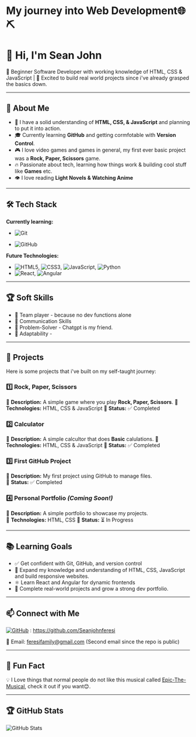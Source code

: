 # My journey into Web Development🌐⛏️

# 👋 Hi, I'm Sean John

🌱 Beginner Software Developer with working knowledge of HTML, CSS & JavaScript | 🚀 Excited to build real world projects since i've already grasped the basics down.

---

## 🎯 About Me

- 🧠 I have a solid understanding of **HTML, CSS, & JavaScript** and planning to put it into action.
- 🎓 Currently learning **GitHub** and getting cormfotable with **Version Control**.
- 🎮 I love video games and games in general, my first ever basic project was a **Rock, Paper, Scissors** game.
- 🔥 Passionate about tech, learning how things work & building cool stuff like **Games** etc.
- 👁️ I love reading **Light Novels & Watching Anime**

---

## 🛠️ Tech Stack

**Currently learning:**

- ![Git](https://img.shields.io/badge/-Git-F05032?style=flat&logo=git&logoColor=white)

- ![GitHub](https://img.shields.io/badge/-GitHub-181717?style=flat-circle&logo=github)

**Future Technologies:**

- ![HTML5](https://img.shields.io/badge/-HTML5-black?style=flat-circle&logo=html5&logoColor=white), ![CSS3](https://img.shields.io/badge/-CSS3-black?style=flat-circle&logo=css3), ![JavaScript](https://img.shields.io/badge/-JavaScript-black?style=flat-circle&logo=javascript), ![Python](https://img.shields.io/badge/-Python-black?style=flat-circle&logo=python&logoColor=white)
- ![React](https://img.shields.io/badge/-React-black?style=flat-circle&logo=react), ![Angular](https://img.shields.io/badge/-Angular-black?style=flat-circle&logo=angular&logoColor=white)

---

## 🏆 Soft Skills

- 🤝 Team player - because no dev functions alone
- 📢 Communication Skills
- 🎯 Problem-Solver - Chatgpt is my friend.
- 🚀 Adaptability - 

---

## 📌 Projects

Here is some projects that i've built on my self-taught journey: 

### **1️⃣ Rock, Paper, Scissors**

🔹 **Description:** A simple game where you play **Rock, Paper, Scissors**. 
🔹 **Technologies:** HTML, CSS & JavaScript
🔹 **Status:** ✅ Completed

### **2️⃣ Calculator**

🔹 **Description:** A simple calcultor that does **Basic** calulations.
🔹 **Technologies:** HTML, CSS & JavaScript
🔹 **Status:** ✅ Completed

### **3️⃣ First GitHub Project**

🔹 **Description:** My first project using GitHub to manage files.  
🔹 **Status:** ✅ Completed

### **4️⃣ Personal Portfolio** _(Coming Soon!)_

🔹 **Description:** A simple portfolio to showcase my projects.  
🔹 **Technologies:** HTML, CSS
🔹 **Status:** ⏳ In Progress

---

## 📚 Learning Goals

- ✅ Get confident with Git, GitHub, and version control
- 🧠 Expand my knowledge and understanding of HTML, CSS, JavaScript and build responsive websites.
- ⚛️ Learn React and Angular for dynamic frontends
- 🚀 Complete real-world projects and grow a strong dev portfolio.

---

## 📫 Connect with Me

[![GitHub](https://img.shields.io/badge/-GitHub-181717?style=flat&logo=github&logoColor=white)](https://github.com/yourusername) : https://github.com/Seanjohnferesi

📧 Email: [feresifamily@gmail.com](mailto:feresifamily@gmail.com) (Second email since the repo is public)

---

## 🚀 Fun Fact

💡 I Love things that normal people do not like this musical called [Epic-The-Musical](https://www.youtube.com/watch?v=hjotpDjR5YM&list=LL&index=9&t=7037s), check it out if you want😊.

---

## 🏆 GitHub Stats

![GitHub Stats](https://github-readme-stats.vercel.app/api?username=Seanjohnferesi&show_icons=true&theme=radical)
